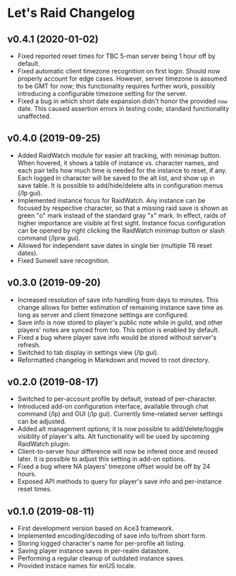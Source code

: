# Let's Raid Changelog

## v0.4.1 (2020-01-02)

- Fixed reported reset times for TBC 5-man server being 1 hour off by default.
- Fixed automatic client timezone recognition on first login. Should now properly
  account for edge cases. However, server timezone is assumed to be GMT for now;
  this functionality requires further work, possibly introducing a configurable
  timezone setting for the server.
- Fixed a bug in which short date expansion didn't honor the provided `now` date.
  This caused assertion errors in testing code; standard functionality unaffected.

## v0.4.0 (2019-09-25)

- Added RaidWatch module for easier alt tracking, with minimap button. When
  hovered, it shows a table of instance vs. character names, and each pair
  tells how much time is needed for the instance to reset, if any. Each logged
  in character will be saved to the alt list, and show up in save table. It is
  possible to add/hide/delete alts in configuration menus (/lp gui).
- Implemented instance focus for RaidWatch. Any instance can be focused by
  respective character, so that a missing raid save is shown as green "o" mark
  instead of the standard gray "x" mark. In effect, raids of higher importance
  are visible at first sight. Instance focus configuration can be opened by
  right clicking the RaidWatch minimap button or slash command (/lprw gui).
- Allowed for independent save dates in single tier (multiple T6 reset dates).
- Fixed Sunwell save recognition.

## v0.3.0 (2019-09-20)

- Increased resolution of save info handling from days to minutes. This change
  allows for better estimation of remaining instance save time as long as server
  and client timezone settings are configured.
- Save info is now stored to player's public note while in guild, and other
  players' notes are synced from too. This option is enabled by default.
- Fixed a bug where player save info would be stored without server's refresh.
- Switched to tab display in settings view (/lp gui).
- Reformatted changelog in Markdown and moved to root directory.

## v0.2.0 (2019-08-17)

- Switched to per-account profile by default, instead of per-character.
- Introduced add-on configuration interface, available through chat command (/lp)
  and GUI (/lp gui). Currently time-related server settings can be adjusted.
- Added alt management options; it is now possible to add/delete/toggle visiblity
  of player's alts. Alt functionality will be used by upcoming RaidWatch plugin.
- Client-to-server hour difference will now be infered once and reused later.
  It is possible to adjust this setting in add-on options.
- Fixed a bug where NA players' timezone offset would be off by 24 hours.
- Exposed API methods to query for player's save info and per-instance reset times.

## v0.1.0 (2019-08-11)

- First development version based on Ace3 framework.
- Implemented encoding/decoding of save info to/from short form.
- Storing logged character's name for per-profile alt listing.
- Saving player instance saves in per-realm datastore.
- Performing a regular cleanup of outdated instance saves.
- Provided instace names for enUS locale.

